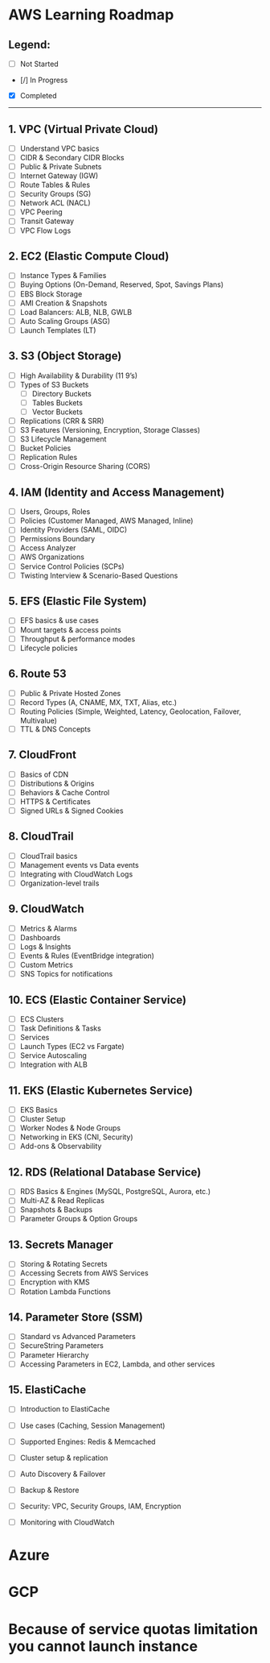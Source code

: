 # AWS Learning Roadmap

## Legend:
- [ ] Not Started  
- [/] In Progress  
- [x] Completed  

---

## 1. VPC (Virtual Private Cloud)
- [ ] Understand VPC basics
- [ ] CIDR & Secondary CIDR Blocks
- [ ] Public & Private Subnets
- [ ] Internet Gateway (IGW)
- [ ] Route Tables & Rules
- [ ] Security Groups (SG)
- [ ] Network ACL (NACL)
- [ ] VPC Peering
- [ ] Transit Gateway
- [ ] VPC Flow Logs

## 2. EC2 (Elastic Compute Cloud)
- [ ] Instance Types & Families
- [ ] Buying Options (On-Demand, Reserved, Spot, Savings Plans)
- [ ] EBS Block Storage
- [ ] AMI Creation & Snapshots
- [ ] Load Balancers: ALB, NLB, GWLB
- [ ] Auto Scaling Groups (ASG)
- [ ] Launch Templates (LT)

## 3. S3 (Object Storage)
- [ ] High Availability & Durability (11 9’s)
- [ ] Types of S3 Buckets
  - [ ] Directory Buckets
  - [ ] Tables Buckets
  - [ ] Vector Buckets
- [ ] Replications (CRR & SRR)
- [ ] S3 Features (Versioning, Encryption, Storage Classes)
- [ ] S3 Lifecycle Management
- [ ] Bucket Policies
- [ ] Replication Rules
- [ ] Cross-Origin Resource Sharing (CORS)

## 4. IAM (Identity and Access Management)
- [ ] Users, Groups, Roles
- [ ] Policies (Customer Managed, AWS Managed, Inline)
- [ ] Identity Providers (SAML, OIDC)
- [ ] Permissions Boundary
- [ ] Access Analyzer
- [ ] AWS Organizations
- [ ] Service Control Policies (SCPs)
- [ ] Twisting Interview & Scenario-Based Questions

## 5. EFS (Elastic File System)
- [ ] EFS basics & use cases
- [ ] Mount targets & access points
- [ ] Throughput & performance modes
- [ ] Lifecycle policies

## 6. Route 53
- [ ] Public & Private Hosted Zones
- [ ] Record Types (A, CNAME, MX, TXT, Alias, etc.)
- [ ] Routing Policies (Simple, Weighted, Latency, Geolocation, Failover, Multivalue)
- [ ] TTL & DNS Concepts

## 7. CloudFront
- [ ] Basics of CDN
- [ ] Distributions & Origins
- [ ] Behaviors & Cache Control
- [ ] HTTPS & Certificates
- [ ] Signed URLs & Signed Cookies

## 8. CloudTrail
- [ ] CloudTrail basics
- [ ] Management events vs Data events
- [ ] Integrating with CloudWatch Logs
- [ ] Organization-level trails

## 9. CloudWatch
- [ ] Metrics & Alarms
- [ ] Dashboards
- [ ] Logs & Insights
- [ ] Events & Rules (EventBridge integration)
- [ ] Custom Metrics
- [ ] SNS Topics for notifications

## 10. ECS (Elastic Container Service)
- [ ] ECS Clusters
- [ ] Task Definitions & Tasks
- [ ] Services
- [ ] Launch Types (EC2 vs Fargate)
- [ ] Service Autoscaling
- [ ] Integration with ALB

## 11. EKS (Elastic Kubernetes Service)
- [ ] EKS Basics
- [ ] Cluster Setup
- [ ] Worker Nodes & Node Groups
- [ ] Networking in EKS (CNI, Security)
- [ ] Add-ons & Observability

## 12. RDS (Relational Database Service)
- [ ] RDS Basics & Engines (MySQL, PostgreSQL, Aurora, etc.)
- [ ] Multi-AZ & Read Replicas
- [ ] Snapshots & Backups
- [ ] Parameter Groups & Option Groups

## 13. Secrets Manager
- [ ] Storing & Rotating Secrets
- [ ] Accessing Secrets from AWS Services
- [ ] Encryption with KMS
- [ ] Rotation Lambda Functions

## 14. Parameter Store (SSM)
- [ ] Standard vs Advanced Parameters
- [ ] SecureString Parameters
- [ ] Parameter Hierarchy
- [ ] Accessing Parameters in EC2, Lambda, and other services

## 15. ElastiCache
- [ ] Introduction to ElastiCache
- [ ] Use cases (Caching, Session Management)
- [ ] Supported Engines: Redis & Memcached
- [ ] Cluster setup & replication
- [ ] Auto Discovery & Failover
- [ ] Backup & Restore
- [ ] Security: VPC, Security Groups, IAM, Encryption
- [ ] Monitoring with CloudWatch



# Azure


# GCP



# Because of service quotas limitation you cannot launch instance